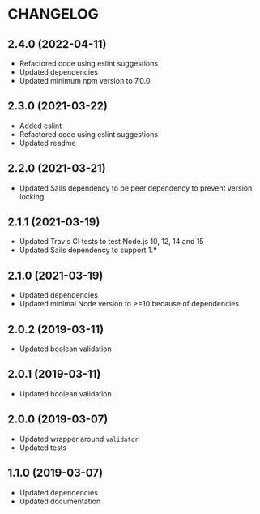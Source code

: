 # CHANGELOG

## 2.4.0 (2022-04-11)

- Refactored code using eslint suggestions
- Updated dependencies
- Updated minimum npm version to 7.0.0

## 2.3.0 (2021-03-22)

- Added eslint
- Refactored code using eslint suggestions
- Updated readme

## 2.2.0 (2021-03-21)

- Updated Sails dependency to be peer dependency to prevent version locking

## 2.1.1 (2021-03-19)

- Updated Travis CI tests to test Node.js 10, 12, 14 and 15
- Updated Sails dependency to support 1.*

## 2.1.0 (2021-03-19)

- Updated dependencies
- Updated minimal Node version to >=10 because of dependencies

## 2.0.2 (2019-03-11)

- Updated boolean validation

## 2.0.1 (2019-03-11)

- Updated boolean validation

## 2.0.0 (2019-03-07)

- Updated wrapper around `validator`
- Updated tests

## 1.1.0 (2019-03-07)

- Updated dependencies
- Updated documentation
